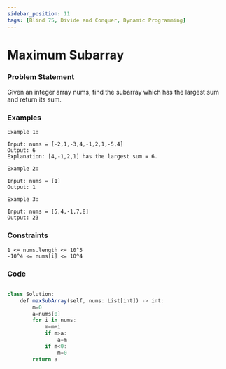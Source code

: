 ```yaml
---
sidebar_position: 11
tags: [Blind 75, Divide and Conquer, Dynamic Programming]
---
```


# Maximum Subarray

### Problem Statement

Given an integer array nums, find the subarray which has the largest sum and return its sum.

### Examples

```
Example 1:

Input: nums = [-2,1,-3,4,-1,2,1,-5,4]
Output: 6
Explanation: [4,-1,2,1] has the largest sum = 6.

Example 2:

Input: nums = [1]
Output: 1

Example 3:

Input: nums = [5,4,-1,7,8]
Output: 23
```

### Constraints

```
1 <= nums.length <= 10^5
-10^4 <= nums[i] <= 10^4
```

### Code

```jsx title="Python3 Code"

class Solution:
    def maxSubArray(self, nums: List[int]) -> int:
        m=0
        a=nums[0]
        for i in nums:
            m=m+i
            if m>a:
                a=m
            if m<0:
                m=0
        return a

```
